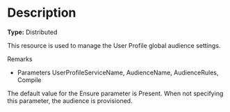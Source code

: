 # Description

**Type:** Distributed

This resource is used to manage the User Profile global audience settings.

Remarks

- Parameters UserProfileServiceName, AudienceName, AudienceRules, Compile

The default value for the Ensure parameter is Present. When not specifying this
parameter, the audience is provisioned.
